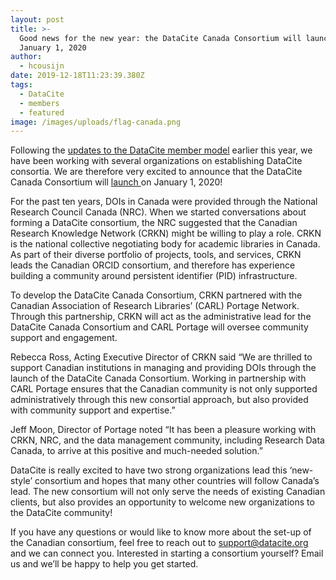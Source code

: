 ```yaml
---
layout: post
title: >-
  Good news for the new year: the DataCite Canada Consortium will launch on
  January 1, 2020
author:
  - hcousijn
date: 2019-12-18T11:23:39.380Z
tags:
  - DataCite
  - members
  - featured
image: /images/uploads/flag-canada.png
---
```

Following the [updates to the DataCite member model](https://doi.org/10.5438/gk09-ba24) earlier this year, we have been working with several organizations on establishing DataCite consortia. We are therefore very excited to announce that the DataCite Canada Consortium will [launch ](https://www.crkn-rcdr.ca/en/crkn-and-carl-portage-manage-datacite-canada-january-1-2020)on January 1, 2020!

For the past ten years, DOIs in Canada were provided through the National Research Council Canada (NRC). When we started conversations about forming a DataCite consortium, the NRC suggested that the Canadian Research Knowledge Network (CRKN) might be willing to play a role. CRKN is the national collective negotiating body for academic libraries in Canada. As part of their diverse portfolio of projects, tools, and services, CRKN leads the Canadian ORCID consortium, and therefore has experience building a community around persistent identifier (PID) infrastructure. 

To develop the DataCite Canada Consortium, CRKN partnered with the Canadian Association of Research Libraries’ (CARL) Portage Network. Through this partnership, CRKN will act as the administrative lead for the DataCite Canada Consortium and CARL Portage will oversee community support and engagement. 

Rebecca Ross, Acting Executive Director of CRKN said “We are thrilled to support Canadian institutions in managing and providing DOIs through the launch of the DataCite Canada Consortium. Working in partnership with CARL Portage ensures that the Canadian community is not only supported administratively through this new consortial approach, but also provided with community support and expertise.”

Jeff Moon, Director of Portage noted “It has been a pleasure working with CRKN, NRC, and the data management community, including Research Data Canada, to arrive at this positive and much-needed solution.”

DataCite is really excited to have two strong organizations lead this ‘new-style’ consortium and hopes that many other countries will follow Canada’s lead. The new consortium will not only serve the needs of existing Canadian clients, but also provides an opportunity to welcome new organizations to the DataCite community! 

If you have any questions or would like to know more about the set-up of the Canadian consortium, feel free to reach out to support@datacite.org and we can connect you. Interested in starting a consortium yourself? Email us and we’ll be happy to help you get started.
